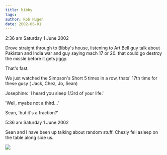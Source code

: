 ```yaml
---
title: bibby
tags: 
author: Rob Nugen
date: 2002-06-01
---
```


<title></title>
<p class=date>2:36 am Saturday 1 June 2002</p>

<p>Drove straight through to Bibby's house, listening to Art Bell guy
talk about Pakistan and India war and guy saying mach 17 or 20. that
could go destroy the missle before it gets jiggy.</p>

<p>That's fast.</p>

<p>We just watched the Simpson's Short 5 times in a row, thats' 17th
time for these gusy ( Jack, Chez, Jo, Sean)

<p>Josephine: 'I heard you sleep 1/3rd of your life.'</p>

<p>'Well, myabe not a third...'</p>

<p>Sean, 'but it's a fraction?'</p>

<p class=date>5:36 am Saturday 1 June 2002</p>

<p>Sean and I have been up talking about random stuff.  Chezly fell
asleep on the table along side us.</p>

<p><img src='/images/rob/wL-ROB.gif'/></p>



